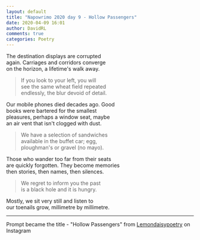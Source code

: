 ```yaml
---
layout: default
title: "Napowrimo 2020 day 9 - Hollow Passengers"
date: 2020-04-09 16:01
author: DavidRL
comments: true
categories: Poetry
---
```


The destination displays are corrupted  
again. Carriages and corridors converge  
on the horizon, a lifetime's walk away.  

> If you look to your left, you will  
> see the same wheat field repeated  
> endlessly, the blur devoid of detail.  

Our mobile phones died decades ago. Good  
books were bartered for the smallest  
pleasures, perhaps a window seat, maybe  
an air vent that isn't clogged with dust.  

> We have a selection of sandwiches   
> available in the buffet car; egg,  
> ploughman's or gravel (no mayo).  

Those who wander too far from their seats  
are quickly forgotten. They become memories  
then stories, then names, then silences.  

> We regret to inform you the past  
> is a black hole and it is hungry.  

Mostly, we sit very still and listen to  
our toenails grow, millimetre by millimetre.  

***

Prompt became the title - "Hollow Passengers" from [Lemondaisypoetry](https://www.instagram.com/lemondaisypoetry/) on Instagram
